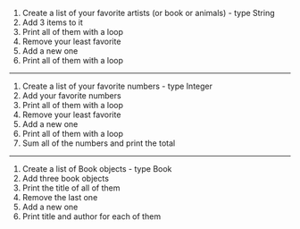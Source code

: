 1. Create a list of your favorite artists (or book or animals) - type String
2. Add 3 items to it
3. Print all of them with a loop
4. Remove your least favorite
5. Add a new one
6. Print all of them with a loop

---

1. Create a list of your favorite numbers - type Integer
2. Add your favorite numbers
3. Print all of them with a loop
4. Remove your least favorite
5. Add a new one
6. Print all of them with a loop
7. Sum all of the numbers and print the total

---

1. Create a list of Book objects - type Book
2. Add three book objects
3. Print the title of all of them
4. Remove the last one
5. Add a new one
6. Print title and author for each of them